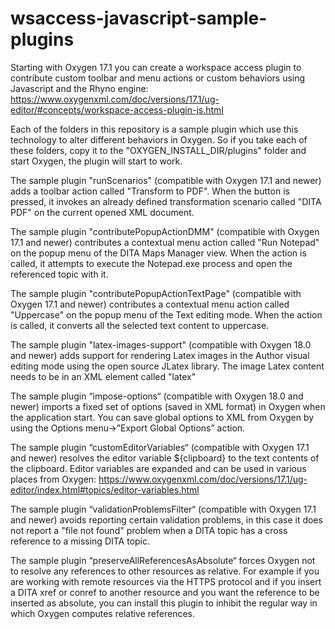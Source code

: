# wsaccess-javascript-sample-plugins

Starting with Oxygen 17.1 you can create a workspace access plugin to contribute custom toolbar and menu actions or custom behaviors using Javascript and the Rhyno engine:
https://www.oxygenxml.com/doc/versions/17.1/ug-editor/#concepts/workspace-access-plugin-js.html

Each of the folders in this repository is a sample plugin which use this technology to alter different behaviors in Oxygen. So if you take each of these folders, copy it to the "OXYGEN_INSTALL_DIR/plugins" folder and start Oxygen, the plugin will start to work.

The sample plugin "runScenarios" (compatible with Oxygen 17.1 and newer) adds a toolbar action called "Transform to PDF". When the button is pressed, it invokes an already defined transformation scenario called "DITA PDF" on the current opened XML document.

The sample plugin "contributePopupActionDMM" (compatible with Oxygen 17.1 and newer) contributes a contextual menu action called "Run Notepad" on the popup menu of the DITA Maps Manager view. When the action is called, it attempts to execute the Notepad.exe process and open the referenced topic with it.

The sample plugin "contributePopupActionTextPage" (compatible with Oxygen 17.1 and newer) contributes a contextual menu action called "Uppercase" on the popup menu of the Text editing mode. When the action is called, it converts all the selected text content to uppercase.

The sample plugin "latex-images-support" (compatible with Oxygen 18.0 and newer) adds support for rendering Latex images in the Author visual editing mode using the open source JLatex library. The image Latex content needs to be in an XML element called "latex"

The sample plugin “impose-options“ (compatible with Oxygen 18.0 and newer) imports a fixed set of options (saved in XML format) in Oxygen when the application  start. You can save global options to XML from Oxygen by using the Options menu->”Export Global Options” action.

The sample plugin “customEditorVariables“ (compatible with Oxygen 17.1 and newer) resolves the editor variable ${clipboard} to the text contents of the clipboard. Editor variables are expanded and can be used in various places from Oxygen:
https://www.oxygenxml.com/doc/versions/17.1/ug-editor/index.html#topics/editor-variables.html

The sample plugin “validationProblemsFilter“ (compatible with Oxygen 17.1 and newer) avoids reporting certain validation problems, in this case it does not report a "file not found" problem when a DITA topic has a cross reference to a missing DITA topic.

The sample plugin “preserveAllReferencesAsAbsolute“ forces Oxygen not to resolve any references to other resources as relative. For example if you are working with remote resources via the HTTPS protocol and if you insert a DITA xref or conref to another resource and you want the reference to be inserted as absolute, you can install this plugin to inhibit the regular way in which Oxygen computes relative references.
